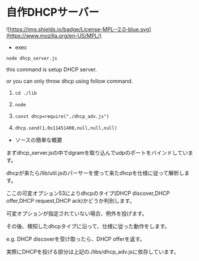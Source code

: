 
# 自作DHCPサーバー

![https://img.shields.io/badge/License-MPL--2.0-blue.svg](https://www.mozilla.org/en-US/MPL/)

* exec

`node dhcp_server.js`

this command is setup DHCP server.

or you can only throw dhcp using follow command.

1. `cd ./lib`

2. `node`

3. `const dhcp=require("./dhcp_adv.js")`

4. `dhcp.send(1,0x11451400,null,null,null)`

* ソースの簡単な概要

まずdhcp_server.jsの中でdgramを取り込んでudpのポートをバインドしています。

dhcpが来たら/lib/util.jsのパーサーを使って来たdhcpを仕様に従って解析します。

ここの可変オプション53によりdhcpのタイプ(DHCP discover,DHCP offer,DHCP request,DHCP ack)かどうか判別します。

可変オプションが指定されていない場合、例外を投げます。

その後、検知したdhcpタイプに沿って、仕様に従った動作をします。

e.g. DHCP discoverを受け取ったら、DHCP offerを返す。

実際にDHCPを投げる部分は上記の./libs/dhcp_adv.jsに依存しています。